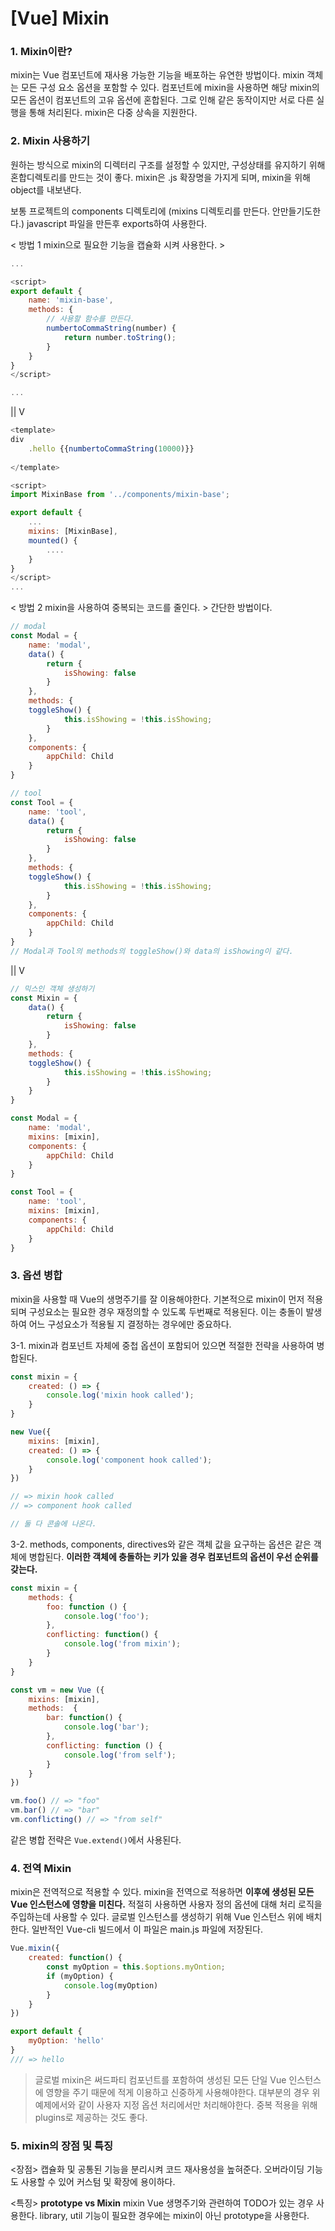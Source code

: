 # [Vue] Mixin

### 1. Mixin이란?
mixin는 Vue 컴포넌트에 재사용 가능한 기능을 배포하는 유연한 방법이다.
mixin 객체는 모든 구성 요소 옵션을 포함할 수 있다.
컴포넌트에 mixin을 사용하면 해당 mixin의 모든 옵션이 컴포넌트의 고유 옵션에 혼합된다.
그로 인해 같은 동작이지만 서로 다른 실행을 통해 처리된다.
mixin은 다중 상속을 지원한다.

### 2. Mixin 사용하기

원하는 방식으로 mixin의 디렉터리 구조를 설정할 수 있지만,
구성상태를 유지하기 위해 혼합디렉토리를 만드는 것이 좋다.
mixin은 .js 확장명을 가지게 되며, mixin을 위해 object를 내보낸다.

보통 프로젝트의 components 디렉토리에 (mixins 디렉토리를 만든다. 안만들기도한다.)
javascript 파일을 만든후 exports하여 사용한다.


< 방법 1 mixin으로 필요한 기능을 캡슐화 시켜 사용한다. >

```javascript
...

<script>
export default {
	name: 'mixin-base',
	methods: {
		// 사용할 함수를 만든다.
		numbertoCommaString(number) {
			return number.toString();
		}
	}
}
</script>

...
```
||
V
```javascript
<template>
div
	.hello {{numbertoCommaString(10000)}}
		
</template>

<script>
import MixinBase from '../components/mixin-base';

export default {
	...
	mixins: [MixinBase],
	mounted() {
		....
	}
}
</script>
...
```

< 방법 2 mixin을 사용하여 중복되는 코드를 줄인다. >
간단한 방법이다.
```javascript
// modal
const Modal = {
	name: 'modal',
	data() {
		return {
			isShowing: false
		}
	},
	methods: {
	toggleShow() {
			this.isShowing = !this.isShowing;
		}
	},
	components: {
		appChild: Child
	}
}

// tool
const Tool = {
	name: 'tool',
	data() {
		return {
			isShowing: false
		}
	},
	methods: {
	toggleShow() {
			this.isShowing = !this.isShowing;
		}
	},
	components: {
		appChild: Child
	}
}
// Modal과 Tool의 methods의 toggleShow()와 data의 isShowing이 같다.
```
||
V
```javascript
// 믹스인 객체 생성하기
const Mixin = {
	data() {
		return {
			isShowing: false
		}
	},
	methods: {
	toggleShow() {
			this.isShowing = !this.isShowing;
		}
	}
}

const Modal = {
	name: 'modal',
	mixins: [mixin],
	components: {
		appChild: Child
	}
}

const Tool = {
	name: 'tool',
	mixins: [mixin],
	components: {
		appChild: Child
	}
}
```


### 3. 옵션 병합
mixin을 사용할 때 Vue의 생명주기를 잘 이용해야한다.
기본적으로 mixin이 먼저 적용되며 구성요소는 필요한 경우 재정의할 수 있도록 두번째로 적용된다. 이는 충돌이 발생하여 어느 구성요소가 적용될 지 결정하는 경우에만 중요하다.


3-1. mixin과 컴포넌트 자체에 중첩 옵션이 포함되어 있으면 적절한 전략을 사용하여 병합된다.
```javascript
const mixin = {
	created: () => {
		console.log('mixin hook called');
	}
}

new Vue({
	mixins: [mixin],
	created: () => {
		console.log('component hook called');
	}
})

// => mixin hook called
// => component hook called

// 둘 다 콘솔에 나온다.
```

3-2. methods, components, directives와 같은 객체 값을 요구하는 옵션은 같은 객체에 병합된다.
**이러한 객체에 충돌하는 키가 있을 경우 컴포넌트의 옵션이 우선 순위를 갖는다.**
```javascript
const mixin = {
	methods: {
		foo: function () {
			console.log('foo');
		},
		conflicting: function() {
			console.log('from mixin');
		}
	}
}

const vm = new Vue ({
	mixins: [mixin],
	methods:  {
		bar: function() {
			console.log('bar');
		},
		conflicting: function () {
			console.log('from self');
		}
	}
})

vm.foo() // => "foo"
vm.bar() // => "bar"
vm.conflicting() // => "from self" 
```
같은 병합 전략은 `Vue.extend()`에서 사용된다.

### 4. 전역 Mixin
mixin은 전역적으로 적용할 수 있다.
mixin을 전역으로 적용하면 **이후에 생성된 모든 Vue 인스턴스에 영향을 미친다.**
적절히 사용하면 사용자 정의 옵션에 대해 처리 로직을 주입하는데 사용할 수 있다.
글로벌 인스턴스를 생성하기 위해 Vue 인스턴스 위에 배치한다.
일반적인 Vue-cli 빌드에서 이 파일은 main.js 파일에 저장된다.

```javascript
Vue.mixin({
	created: function() {
		const myOption = this.$options.myOntion;
		if (myOption) {
			console.log(myOption)
		}
	}
})

export default {
	myOption: 'hello'
}
/// => hello
```
> 글로벌 mixin은 써드파티 컴포넌트를 포함하여 생성된 모든 단일 Vue 인스턴스에 영향을 주기 때문에 적게 이용하고 신중하게 사용해야한다.
> 대부분의 경우 위 예제에서와 같이 사용자 지정 옵션 처리에서만 처리해야한다.
> 중복 적용을 위해 plugins로 제공하는 것도 좋다.

### 5. mixin의 장점 및 특징
<장점>
캡슐화 및 공통된 기능을 분리시켜 코드 재사용성을 높혀준다.
오버라이딩 기능도 사용할 수 있어 커스텀 및 확장에 용이하다.

<특징>
**prototype vs Mixin**
mixin Vue 생명주기와 관련하여 TODO가 있는 경우 사용한다.
library, util 기능이 필요한 경우에는 mixin이 아닌 prototype을 사용한다.

